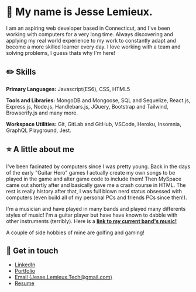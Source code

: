 # :wave: My name is Jesse Lemieux. 

  I am an aspiring web developer based in Connecticut, and I've been working with computers for a very long time. Always discovering and applying my real world experience to my work to constantly adapt and become a more skilled learner every day. I love working with a team and solving problems, I guess thats why I'm here!
  
## :pencil2: Skills 
  
  **Primary Languages:** Javascript(ES6), CSS, HTML5
  
  **Tools and Libraries:** MongoDB and Mongoose, SQL and Sequelize, React.js, Express.js, Node.js, Handlebars.js, JQuery, Bootstrap and Tailwind, Browserify.js and many more.
  
  **Workspace Utilities:** Git, GitLab and GitHub, VSCode, Heroku, Insomnia, GraphQL Playground, Jest.
  
## :star: A little about me 

  I've been facinated by computers since I was pretty young. Back in the days of the early "Guitar Hero" games I actually create my own songs to be played in the game and alter game code to include them! Then MySpace came out shortly after and basically gave me a crash course in HTML. The rest is really history after that, I was full blown nerd status obsessed with computers (even build all of my personal PCs and friends PCs since then!).
  
  I'm a musician and have played in many bands and played many differents styles of music! I'm a guitar player but have have known to dabble with other instruments (terribly). Here is a **[link to my current band's music!](https://www.youtube.com/watch?v=13wMJAvUZb0)**
  
  A couple of side hobbies of mine are golfing and gaming!
  
  ## :speech_balloon: Get in touch
  
   - [LinkedIn](https://www.linkedin.com/in/jesse-lemieux-064725244/)
   - [Portfolio](https://secure-cliffs-02772.herokuapp.com/)
   - [Email (Jesse.Lemieux.Tech@gmail.com)](mailto:Jesse.Lemieux.Tech@gmail.com)
   - [Resume](https://www.dropbox.com/home?preview=Jesse_Lemieux_Resume.PDF)


  
